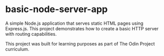 # basic-node-server-app

A simple Node.js application that serves static HTML pages using Express.js. This project demonstrates how to create a basic HTTP server with routing capabilities.

This project was built for learning purposes as part of The Odin Project curriculum.
